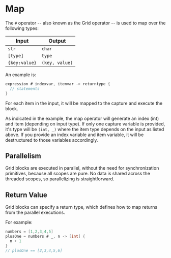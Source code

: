 # Map

The `#` operator -- also known as the Grid operator -- is used to map over the following types:

| Input | Output |
|-------|--------|
|`str`|`char`|
|`[type]`|`type`|
|`{key:value}`|`(key, value)`|

An example is:

```go
expression # indexvar, itemvar -> returntype {
  // statements
}
```

For each item in the input, it will be mapped to the capture and execute the block.

As indicated in the example, the map operator will generate an index (int) and item (depending on input type). If only one capture variable is provided, it's type will be `(int, _)` where the item type depends on the input as listed above. If you provide an index variable and item variable, it will be destructured to those variables accordingly.

## Parallelism

Grid blocks are executed in parallel, without the need for synchronization primitives, because all scopes are pure. No data is shared across the threaded scopes, so parallelizing is straightforward.

## Return Value

Grid blocks can specify a return type, which defines how to map returns from the parallel executions.

For example:

```go
numbers = [1,2,3,4,5]
plusOne = numbers # _, n -> [int] {
  n + 1
}
// plusOne == [2,3,4,5,6]
```

